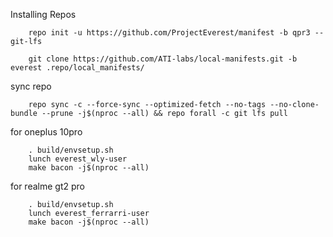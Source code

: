 Installing Repos

        repo init -u https://github.com/ProjectEverest/manifest -b qpr3 --git-lfs

        git clone https://github.com/ATI-labs/local-manifests.git -b everest .repo/local_manifests/
        
sync repo

        repo sync -c --force-sync --optimized-fetch --no-tags --no-clone-bundle --prune -j$(nproc --all) && repo forall -c git lfs pull

for oneplus 10pro
        
        . build/envsetup.sh
        lunch everest_wly-user
        make bacon -j$(nproc --all)

for realme gt2 pro
        
        . build/envsetup.sh
        lunch everest_ferrarri-user
        make bacon -j$(nproc --all)
